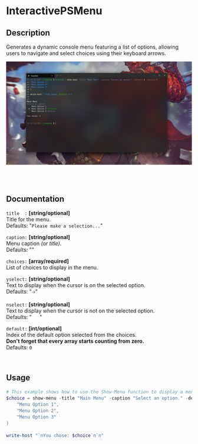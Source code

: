# InteractivePSMenu
## Description
Generates a dynamic console menu featuring a list of options, allowing users to navigate and select choices using their keyboard arrows.

![Show-Menu](Show-Menu.png)

<br><br>


## Documentation
`title  :` **[string/optional]**
<br>
	Title for the menu.
<br>
 Defaults: "`Please make a selection...`"

`caption:` **[string/optional]**
<br>
	Menu caption _(or title)_.
<br>
	Defaults: ""

`choices:` **[array/required]**
<br>
	List of choices to display in the menu.

`yselect:` **[string/optional]**
<br>
	Text to display when the cursor is on the selected option.
<br>
 Defaults: "` 🡢 `"

`nselect:` **[string/optional]**
<br>
	Text to display when the cursor is not on the selected option.
<br>
 Defaults: "`   `"

`default:` **[int/optional]**
<br>
	Index of the default option selected from the choices.
<br>
	**Don't forget that every array starts counting from zero.**
<br>
 Defaults: `0`

<br>

## Usage
``` powershell
# This example shows how to use the Show-Menu function to display a menu with a custom title and three options.
$choice = show-menu -title "Main Menu" -caption "Select an option." -default 2 -choices (
	"Menu Option 1",
	"Menu Option 2",
	"Menu Option 3"
)

write-host "`nYou chose: $choice`n`n"
```
